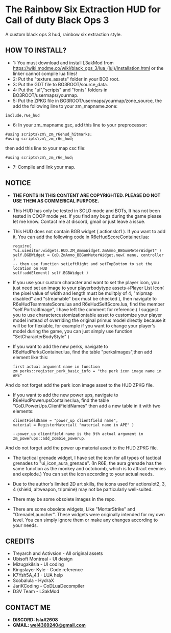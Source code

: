 # The Rainbow Six Extraction HUD for Call of duty Black Ops 3
A custom black ops 3 hud, rainbow six extraction style.

## HOW TO INSTALL?
* 1: You must download and install L3akMod from https://wiki.modme.co/wiki/black_ops_3/lua_(lui)/Installation.html or the linker cannot compile lua files!
* 2: Put the "texture_assets" folder in your BO3 root.
* 3: Put the GDT file to BO3ROOT/source_data.
* 4: Put the "ui","scripts" and "fonts" folders in BO3ROOT/usermaps/yourmap.
* 5: Put the ZPKG file in BO3ROOT/usermaps/yourmap/zone_source, the add the following line to your zm_mapname.zone:
```
include,r6e_hud
```

* 6: In your zm_mapname.gsc, add this line to your preprocessor:
```
#using scripts\zm\_zm_r6ehud_hitmarks;
#using scripts\zm\_zm_r6e_hud;
```
then add this line to your map csc file:
```
#using scripts\zm\_zm_r6e_hud;
```

* 7: Compile and link your map.
## NOTICE
* **THE FONTS IN THIS CONTENT ARE COPYRIGHTED. PLEASE DO NOT USE THEM AS COMMERICAL PURPOSE.**
  
* This HUD has only be tested in SOLO mode and BOTs, It has not been tested in COOP mode yet. If you find any bugs during the game please let me know. Contact me at discord, gmail or just leave a issue.

* This HUD does not contain BGB widget ( actionslot1 ). If you want to add it, You can add the following code in R6eHudScoreContainer.lua:

    ```
    require( "ui.uieditor.widgets.HUD.ZM_AmmoWidget.ZmAmmo_BBGumMeterWidget" )
    self.BGBWidget = CoD.ZmAmmo_BBGumMeterWidget.new( menu, controller )
    -- then use function setLeftRight and setTopBottom to set the location on HUD
    self:addElement( self.BGBWidget )
    ```
* If you use your custom character and want to set the player icon, you just need set an image to your playerbodytype assets->Player List Icon( the pixel value of width and length must be mulitply of 4,  "mipmap disabled" and "streamable" box must be checked ), then navigate to R6eHudTeammateScore.lua and R6eHudSelfScore.lua, find the member "self.PortraitImage", I have left the comment for reference.( I suggest you to use charactercustomizationtable asset to customize your player model instead of overriding the original primus model directly because it will be for flexiable, for example if you want to change your player's model during the game, you can just simply use function "SetCharacterBodyStyle" )

* If you want to add the new perks, navigate to R6eHudPerksContainer.lua, find the table "perksImages",then add element like this:
    ```
    first actual argument name in function zm_perks::register_perk_basic_info = "the perk icon image name in APE"
    ```
And do not forget add the perk icon image asset to the HUD ZPKG file.

* If you want to add the new power ups, navigate to R6eHudPowerupsContainer.lua, find the table "CoD.PowerUps.ClientFieldNames" then add a new table in it with two elements:
    ```
    clientFieldName = "power_up clientfield name",
	material = RegisterMaterial( "material name in APE" )

    --power_up clientfield name is the 9th actual argument in zm_powerups::add_zombie_powerup.
    ```
And do not forget add the power up material asset to the HUD ZPKG file.

* The tactical grenade widget, I have set the icon for all types of tactical grenades to "ui_icon_aura_grenade". (In R6E, the aura grenade has the same function as the monkey and octobomb, which is to attract enemies and explode.) You can set the icon according to your actual needs.

* Due to the author's limited 2D art skills, the icons used for actionslot2, 3, 4 (shield, altweapon, tripmine) may not be particularly well-suited.

* There may be some obsolete images in the repo.

* There are some obsolete widgets, Like "MortarStrike" and "GrenadeLauncher". These widgets were originally intended for my own level. You can simply ignore them or make any changes according to your needs.


## CREDITS
* Treyarch and Activsion - All original assets
* Ubisoft Montreal - UI design
* MizugakiIsla - UI coding
* Kingslayer Kyle - Code reference
* K7Ysh5A_4.1 - LUA help
* Scobalula - HydraX
* JariKCoding - CoDLuaDecompiler
* D3V Team - L3akMod

## CONTACT ME

* **DISCORD: Isla#2608**
* **GMAIL: wel4369240@gmail.com**

